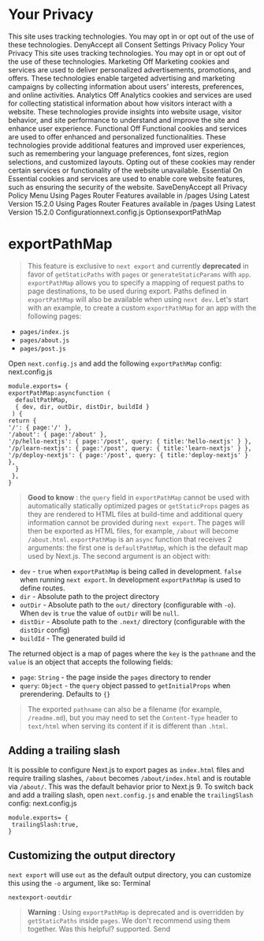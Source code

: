 # Your Privacy
This site uses tracking technologies. You may opt in or opt out of the use of these technologies.
DenyAccept all
Consent Settings
Privacy Policy
Your Privacy
This site uses tracking technologies. You may opt in or opt out of the use of these technologies.
Marketing
Off
Marketing cookies and services are used to deliver personalized advertisements, promotions, and offers. These technologies enable targeted advertising and marketing campaigns by collecting information about users' interests, preferences, and online activities. 
Analytics
Off
Analytics cookies and services are used for collecting statistical information about how visitors interact with a website. These technologies provide insights into website usage, visitor behavior, and site performance to understand and improve the site and enhance user experience.
Functional
Off
Functional cookies and services are used to offer enhanced and personalized functionalities. These technologies provide additional features and improved user experiences, such as remembering your language preferences, font sizes, region selections, and customized layouts. Opting out of these cookies may render certain services or functionality of the website unavailable.
Essential
On
Essential cookies and services are used to enable core website features, such as ensuring the security of the website. 
SaveDenyAccept all
Privacy Policy
Menu
Using Pages Router
Features available in /pages
Using Latest Version
15.2.0
Using Pages Router
Features available in /pages
Using Latest Version
15.2.0
Configurationnext.config.js OptionsexportPathMap
# exportPathMap
> This feature is exclusive to `next export` and currently **deprecated** in favor of `getStaticPaths` with `pages` or `generateStaticParams` with `app`.
`exportPathMap` allows you to specify a mapping of request paths to page destinations, to be used during export. Paths defined in `exportPathMap` will also be available when using `next dev`.
Let's start with an example, to create a custom `exportPathMap` for an app with the following pages:
  * `pages/index.js`
  * `pages/about.js`
  * `pages/post.js`


Open `next.config.js` and add the following `exportPathMap` config:
next.config.js
```
module.exports= {
exportPathMap:asyncfunction (
  defaultPathMap,
  { dev, dir, outDir, distDir, buildId }
 ) {
return {
'/': { page:'/' },
'/about': { page:'/about' },
'/p/hello-nextjs': { page:'/post', query: { title:'hello-nextjs' } },
'/p/learn-nextjs': { page:'/post', query: { title:'learn-nextjs' } },
'/p/deploy-nextjs': { page:'/post', query: { title:'deploy-nextjs' } },
  }
 },
}
```

> **Good to know** : the `query` field in `exportPathMap` cannot be used with automatically statically optimized pages or `getStaticProps` pages as they are rendered to HTML files at build-time and additional query information cannot be provided during `next export`.
The pages will then be exported as HTML files, for example, `/about` will become `/about.html`.
`exportPathMap` is an `async` function that receives 2 arguments: the first one is `defaultPathMap`, which is the default map used by Next.js. The second argument is an object with:
  * `dev` - `true` when `exportPathMap` is being called in development. `false` when running `next export`. In development `exportPathMap` is used to define routes.
  * `dir` - Absolute path to the project directory
  * `outDir` - Absolute path to the `out/` directory (configurable with `-o`). When `dev` is `true` the value of `outDir` will be `null`.
  * `distDir` - Absolute path to the `.next/` directory (configurable with the `distDir` config)
  * `buildId` - The generated build id


The returned object is a map of pages where the `key` is the `pathname` and the `value` is an object that accepts the following fields:
  * `page`: `String` - the page inside the `pages` directory to render
  * `query`: `Object` - the `query` object passed to `getInitialProps` when prerendering. Defaults to `{}`


> The exported `pathname` can also be a filename (for example, `/readme.md`), but you may need to set the `Content-Type` header to `text/html` when serving its content if it is different than `.html`.
## Adding a trailing slash
It is possible to configure Next.js to export pages as `index.html` files and require trailing slashes, `/about` becomes `/about/index.html` and is routable via `/about/`. This was the default behavior prior to Next.js 9.
To switch back and add a trailing slash, open `next.config.js` and enable the `trailingSlash` config:
next.config.js
```
module.exports= {
 trailingSlash:true,
}
```

## Customizing the output directory
`next export` will use `out` as the default output directory, you can customize this using the `-o` argument, like so:
Terminal
```
nextexport-ooutdir
```

> **Warning** : Using `exportPathMap` is deprecated and is overridden by `getStaticPaths` inside `pages`. We don't recommend using them together.
Was this helpful?
supported.
Send
